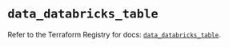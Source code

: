 # `data_databricks_table`

Refer to the Terraform Registry for docs: [`data_databricks_table`](https://registry.terraform.io/providers/databricks/databricks/1.71.0/docs/data-sources/table).
